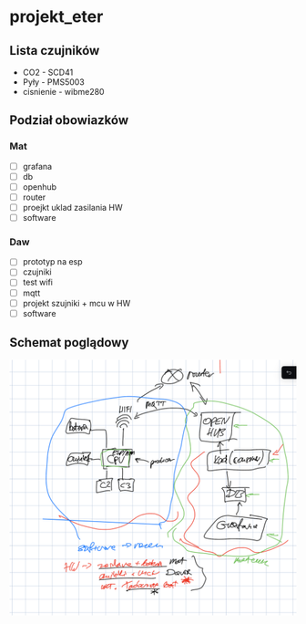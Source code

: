 # projekt_eter


## Lista czujników
- CO2 - SCD41
- Pyły - PMS5003
- cisnienie - wibme280

## Podział obowiazków

### Mat
- [ ] grafana
- [ ] db
- [ ] openhub
- [ ] router
- [ ] proejkt uklad zasilania HW
- [ ] software

### Daw
- [ ] prototyp na esp
- [ ] czujniki
- [ ] test wifi
- [ ] mqtt
- [ ] projekt szujniki + mcu w HW
- [ ] software

## Schemat poglądowy
![image](docs/assets/draft2.png)